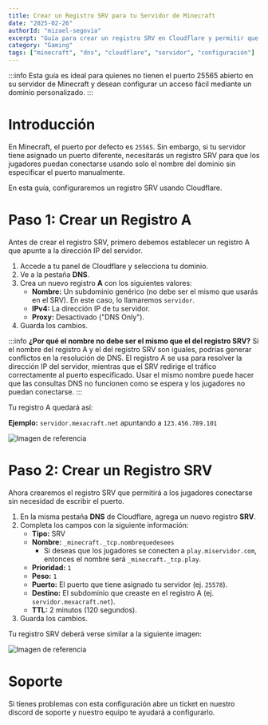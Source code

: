 ```yaml
---
title: Crear un Registro SRV para tu Servidor de Minecraft
date: "2025-02-26"
authorId: "mizael-segovia"
excerpt: "Guía para crear un registro SRV en Cloudflare y permitir que los jugadores se conecten a tu servidor de Minecraft sin ingresar el puerto."
category: "Gaming"
tags: ["minecraft", "dns", "cloudflare", "servidor", "configuración"]
---
```


:::info
Esta guía es ideal para quienes no tienen el puerto 25565 abierto en su servidor de Minecraft y desean configurar un acceso fácil mediante un dominio personalizado.
:::

# Introducción
En Minecraft, el puerto por defecto es `25565`. Sin embargo, si tu servidor tiene asignado un puerto diferente, necesitarás un registro SRV para que los jugadores puedan conectarse usando solo el nombre del dominio sin especificar el puerto manualmente.

En esta guía, configuraremos un registro SRV usando Cloudflare.

# Paso 1: Crear un Registro A
Antes de crear el registro SRV, primero debemos establecer un registro A que apunte a la dirección IP del servidor.

1. Accede a tu panel de Cloudflare y selecciona tu dominio.
2. Ve a la pestaña **DNS**.
3. Crea un nuevo registro **A** con los siguientes valores:
   - **Nombre:** Un subdominio genérico (no debe ser el mismo que usarás en el SRV). En este caso, lo llamaremos `servidor`.
   - **IPv4:** La dirección IP de tu servidor.
   - **Proxy:** Desactivado ("DNS Only").
4. Guarda los cambios.

:::info
**¿Por qué el nombre no debe ser el mismo que el del registro SRV?**
Si el nombre del registro A y el del registro SRV son iguales, podrías generar conflictos en la resolución de DNS. El registro A se usa para resolver la dirección IP del servidor, mientras que el SRV redirige el tráfico correctamente al puerto especificado. Usar el mismo nombre puede hacer que las consultas DNS no funcionen como se espera y los jugadores no puedan conectarse.
:::

Tu registro A quedará así:

**Ejemplo:** `servidor.mexacraft.net` apuntando a `123.456.789.101`

![Imagen de referencia](https://cdn.teramont.net/u/qAIWHF.png)

# Paso 2: Crear un Registro SRV
Ahora crearemos el registro SRV que permitirá a los jugadores conectarse sin necesidad de escribir el puerto.

1. En la misma pestaña **DNS** de Cloudflare, agrega un nuevo registro **SRV**.
2. Completa los campos con la siguiente información:
   - **Tipo:** SRV
   - **Nombre:** `_minecraft._tcp.nombrequedesees`
     - Si deseas que los jugadores se conecten a `play.miservidor.com`, entonces el nombre será `_minecraft._tcp.play`.
   - **Prioridad:** `1`
   - **Peso:** `1`
   - **Puerto:** El puerto que tiene asignado tu servidor (ej. `25578`).
   - **Destino:** El subdominio que creaste en el registro A (ej. `servidor.mexacraft.net`).
   - **TTL:** 2 minutos (120 segundos).
3. Guarda los cambios.

Tu registro SRV deberá verse similar a la siguiente imagen:

![Imagen de referencia](https://cdn.teramont.net/u/KmbR44.png)

# Soporte

Si tienes problemas con esta configuración abre un ticket en nuestro discord de soporte y nuestro equipo te ayudará a configurarlo.
